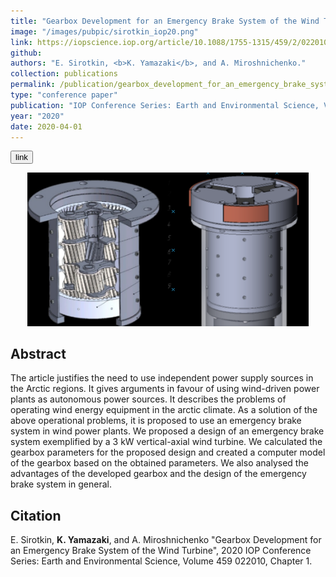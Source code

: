 ```yaml
---
title: "Gearbox Development for an Emergency Brake System of the Wind Turbine"
image: "/images/pubpic/sirotkin_iop20.png"
link: https://iopscience.iop.org/article/10.1088/1755-1315/459/2/022010
github: 
authors: "E. Sirotkin, <b>K. Yamazaki</b>, and A. Miroshnichenko."
collection: publications
permalink: /publication/gearbox_development_for_an_emergency_brake_system_of_the_wind_turbine
type: "conference paper"
publication: "IOP Conference Series: Earth and Environmental Science, Volume 459, Chapter 1."
year: "2020"
date: 2020-04-01
---
```


<button class="btn btn-round btn-sm btn-ghost-blue" onclick="location.href='https://iopscience.iop.org/article/10.1088/1755-1315/459/2/022010'">link</button>

<p align="center"><img src="/images/gearbox.png" width="450"/></p>

## Abstract
The article justifies the need to use independent power supply sources in the Arctic regions. It gives arguments in favour of using wind-driven power plants as autonomous power sources. It describes the problems of operating wind energy equipment in the arctic climate. As a solution of the above operational problems, it is proposed to use an emergency brake system in wind power plants. We proposed a design of an emergency brake system exemplified by a 3 kW vertical-axial wind turbine. We calculated the gearbox parameters for the proposed design and created a computer model of the gearbox based on the obtained parameters. We also analysed the advantages of the developed gearbox and the design of the emergency brake system in general.

## Citation
E. Sirotkin, <b>K. Yamazaki</b>, and A. Miroshnichenko "Gearbox Development for an Emergency Brake System of the Wind Turbine", 2020 IOP Conference Series: Earth and Environmental Science, Volume 459 022010, Chapter 1. 

